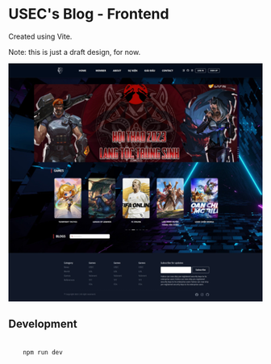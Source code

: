 # USEC's Blog - Frontend

Created using Vite.

Note: this is just a draft design, for now.

![Draft frontend](./site-draft.jpeg)

## Development

```bash

    npm run dev

```

